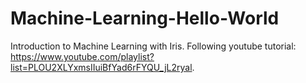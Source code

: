 # Machine-Learning-Hello-World
Introduction to Machine Learning with Iris. Following youtube tutorial: https://www.youtube.com/playlist?list=PLOU2XLYxmsIIuiBfYad6rFYQU_jL2ryal.
